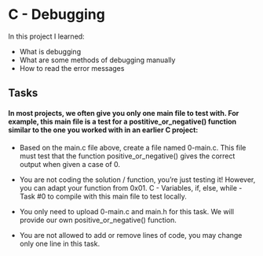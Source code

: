 # C - Debugging

In this project I learned:
- What is debugging
- What are some methods of debugging manually
- How to read the error messages

## Tasks

#### In most projects, we often give you only one main file to test with. For example, this main file is a test for a postitive_or_negative() function similar to the one you worked with in an earlier C project: 
- Based on the main.c file above, create a file named 0-main.c. This file must test that the function positive_or_negative() gives the correct output when given a case of 0.

- You are not coding the solution / function, you’re just testing it! However, you can adapt your function from 0x01. C - Variables, if, else, while - Task #0 to compile with this main file to test locally.

- You only need to upload 0-main.c and main.h for this task. We will provide our own positive_or_negative() function.
- You are not allowed to add or remove lines of code, you may change only one line in this task.
